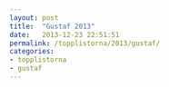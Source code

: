 ```yaml
---
layout: post
title:  "Gustaf 2013"
date:   2013-12-23 22:51:51
permalink: /topplistorna/2013/gustaf/
categories:
- topplistorna
- gustaf
---
```

